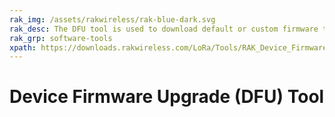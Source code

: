 ```yaml
---
rak_img: /assets/rakwireless/rak-blue-dark.svg
rak_desc: The DFU tool is used to download default or custom firmware to RAKwireless products.  
rak_grp: software-tools
xpath: https://downloads.rakwireless.com/LoRa/Tools/RAK_Device_Firmware_Upgrade_tool/
---
```


# Device Firmware Upgrade (DFU) Tool
